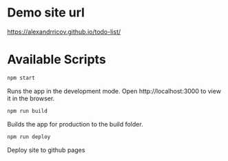 # Demo site url
https://alexandrricov.github.io/todo-list/

# Available Scripts
```bash
npm start
```

Runs the app in the development mode.
Open http://localhost:3000 to view it in the browser.

```bash
npm run build
```
Builds the app for production to the build folder.

```bash
npm run deploy
```
Deploy site to github pages
